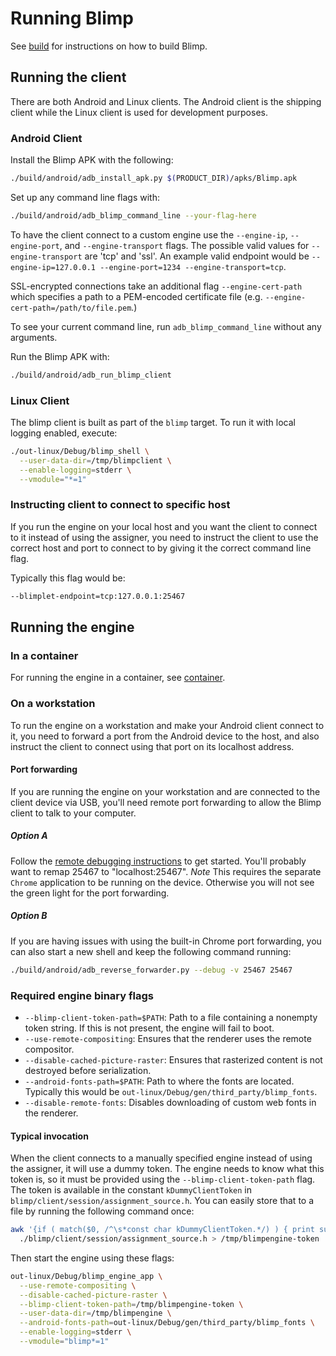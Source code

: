 # Running Blimp

See [build](build.md) for instructions on how to build Blimp.

## Running the client

There are both Android and Linux clients.  The Android client is the shipping
client while the Linux client is used for development purposes.

### Android Client

Install the Blimp APK with the following:

```bash
./build/android/adb_install_apk.py $(PRODUCT_DIR)/apks/Blimp.apk
```

Set up any command line flags with:

```bash
./build/android/adb_blimp_command_line --your-flag-here
```

To have the client connect to a custom engine use the `--engine-ip`,
`--engine-port`, and `--engine-transport` flags. The possible valid
values for `--engine-transport` are 'tcp' and 'ssl'.
An example valid endpoint would be
`--engine-ip=127.0.0.1 --engine-port=1234 --engine-transport=tcp`.

SSL-encrypted connections take an additional flag
`--engine-cert-path` which specifies a path to a PEM-encoded certificate
file (e.g. `--engine-cert-path=/path/to/file.pem`.)

To see your current command line, run `adb_blimp_command_line` without any
arguments.

Run the Blimp APK with:

```bash
./build/android/adb_run_blimp_client
```

### Linux Client

The blimp client is built as part of the `blimp` target. To run it with local
logging enabled, execute:

```bash
./out-linux/Debug/blimp_shell \
  --user-data-dir=/tmp/blimpclient \
  --enable-logging=stderr \
  --vmodule="*=1"
```

### Instructing client to connect to specific host
If you run the engine on your local host and you want the client to connect to
it instead of using the assigner, you need to instruct the client to use the
correct host and port to connect to by giving it the correct command line flag.

Typically this flag would be:

```bash
--blimplet-endpoint=tcp:127.0.0.1:25467
```

## Running the engine

### In a container
For running the engine in a container, see [container](container.md).

### On a workstation
To run the engine on a workstation and make your Android client connect to it,
you need to forward a port from the Android device to the host, and also
instruct the client to connect using that port on its localhost address.

#### Port forwarding
If you are running the engine on your workstation and are connected to the
client device via USB, you'll need remote port forwarding to allow the Blimp
client to talk to your computer.

##### Option A
Follow the
[remote debugging instructions](https://developer.chrome.com/devtools/docs/remote-debugging)
to get started. You'll probably want to remap 25467 to "localhost:25467".
*Note* This requires the separate `Chrome` application to be running on the
device. Otherwise you will not see the green light for the port forwarding.

##### Option B
If you are having issues with using the built-in Chrome port forwarding, you can
also start a new shell and keep the following command running:

```bash
./build/android/adb_reverse_forwarder.py --debug -v 25467 25467
```

### Required engine binary flags
* `--blimp-client-token-path=$PATH`: Path to a file containing a nonempty
  token string. If this is not present, the engine will fail to boot.
* `--use-remote-compositing`: Ensures that the renderer uses the remote
  compositor.
* `--disable-cached-picture-raster`: Ensures that rasterized content is not
  destroyed before serialization.
* `--android-fonts-path=$PATH`: Path to where the fonts are located.
  Typically this would be `out-linux/Debug/gen/third_party/blimp_fonts`.
* `--disable-remote-fonts`: Disables downloading of custom web fonts in the
  renderer.

#### Typical invocation
When the client connects to a manually specified engine instead of using the
assigner, it will use a dummy token. The engine needs to know what this token
is, so it must be provided using the `--blimp-client-token-path` flag. The token
is available in the constant `kDummyClientToken` in
`blimp/client/session/assignment_source.h`. You can easily store that to a file
by running the following command once:

```bash
awk '{if ( match($0, /^\s*const char kDummyClientToken.*/) ) { print substr($5, 2, length($5)-3);} }' \
  ./blimp/client/session/assignment_source.h > /tmp/blimpengine-token
```

Then start the engine using these flags:

```bash
out-linux/Debug/blimp_engine_app \
  --use-remote-compositing \
  --disable-cached-picture-raster \
  --blimp-client-token-path=/tmp/blimpengine-token \
  --user-data-dir=/tmp/blimpengine \
  --android-fonts-path=out-linux/Debug/gen/third_party/blimp_fonts \
  --enable-logging=stderr \
  --vmodule="blimp*=1"
```
